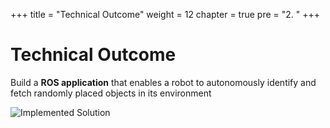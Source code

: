 +++
title = "Technical Outcome"
weight = 12
chapter = true
pre = "2. "
+++

# Technical Outcome

Build a **ROS application** that enables a robot to autonomously identify and fetch randomly placed objects in its environment

![Implemented Solution](/robot-fetching.gif?classes=border)
